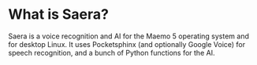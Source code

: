 What is Saera?
==============

Saera is a voice recognition and AI for the Maemo 5 operating system and for desktop Linux. It uses Pocketsphinx (and optionally Google Voice) for speech recognition, and a bunch of Python functions for the AI.
